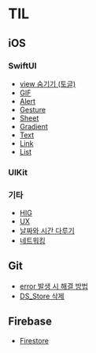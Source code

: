 # TIL
## iOS
### SwiftUI

- [view 숨기기 (토글)](https://github.com/RapidSloth/TIL/blob/main/SwiftUI/ToggleView.md)
- [GIF]()
- [Alert]()
- [Gesture]()
- [Sheet]()
- [Gradient]()
- [Text]()
- [Link]()
- [List]()


### UIKit

### 기타
- [HIG](https://github.com/RapidSloth/TIL/blob/main/Design/HIG.md)
- [UX]()
- [날짜와 시간 다루기]()
- [네트워킹]()

## Git

- [error 발생 시 해결 방법](https://github.com/RapidSloth/TIL/blob/main/Git/Error.md)
- [DS_Store 삭제](https://github.com/RapidSloth/TIL/blob/main/Git/DSStore.md)



## Firebase
- [Firestore](https://github.com/RapidSloth/TIL/blob/main/Firebase/Firestore.md)
